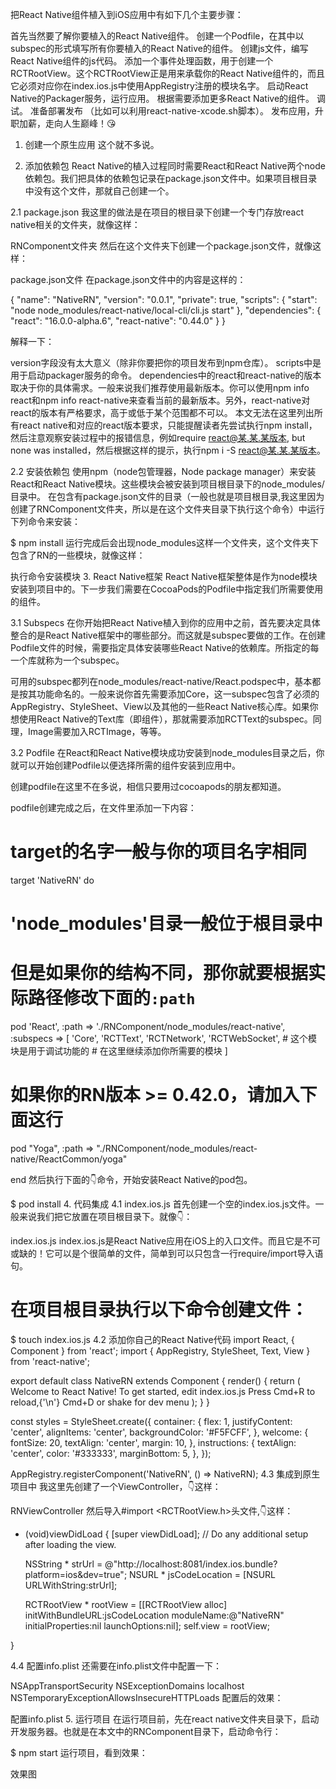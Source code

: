 把React Native组件植入到iOS应用中有如下几个主要步骤：

首先当然要了解你要植入的React Native组件。
创建一个Podfile，在其中以subspec的形式填写所有你要植入的React Native的组件。
创建js文件，编写React Native组件的js代码。
添加一个事件处理函数，用于创建一个RCTRootView。这个RCTRootView正是用来承载你的React Native组件的，而且它必须对应你在index.ios.js中使用AppRegistry注册的模块名字。
启动React Native的Packager服务，运行应用。
根据需要添加更多React Native的组件。
调试。
准备部署发布 （比如可以利用react-native-xcode.sh脚本）。
发布应用，升职加薪，走向人生巅峰！😘
1. 创建一个原生应用
这个就不多说。

2. 添加依赖包
React Native的植入过程同时需要React和React Native两个node依赖包。我们把具体的依赖包记录在package.json文件中。如果项目根目录中没有这个文件，那就自己创建一个。

2.1 package.json
我这里的做法是在项目的根目录下创建一个专门存放react native相关的文件夹，就像这样：

RNComponent文件夹
然后在这个文件夹下创建一个package.json文件，就像这样：

package.json文件
在package.json文件中的内容是这样的：

{
    "name": "NativeRN",
    "version": "0.0.1",
    "private": true,
    "scripts": {
        "start": "node node_modules/react-native/local-cli/cli.js start"
    },
    "dependencies": {
        "react": "16.0.0-alpha.6",
        "react-native": "0.44.0"
    }
}

解释一下：

version字段没有太大意义（除非你要把你的项目发布到npm仓库）。
scripts中是用于启动packager服务的命令。
dependencies中的react和react-native的版本取决于你的具体需求。一般来说我们推荐使用最新版本。你可以使用npm info react和npm info react-native来查看当前的最新版本。另外，react-native对react的版本有严格要求，高于或低于某个范围都不可以。
本文无法在这里列出所有react native和对应的react版本要求，只能提醒读者先尝试执行npm install，然后注意观察安装过程中的报错信息，例如require react@某.某.某版本, but none was installed，然后根据这样的提示，执行npm i -S react@某.某.某版本。

2.2 安装依赖包
使用npm（node包管理器，Node package manager）来安装React和React Native模块。这些模块会被安装到项目根目录下的node_modules/目录中。 在包含有package.json文件的目录（一般也就是项目根目录,我这里因为创建了RNComponent文件夹，所以是在这个文件夹目录下执行这个命令）中运行下列命令来安装：

$ npm install
运行完成后会出现node_modules这样一个文件夹，这个文件夹下包含了RN的一些模块，就像这样：

执行命令安装模块
3. React Native框架
React Native框架整体是作为node模块安装到项目中的。下一步我们需要在CocoaPods的Podfile中指定我们所需要使用的组件。

3.1 Subspecs
在你开始把React Native植入到你的应用中之前，首先要决定具体整合的是React Native框架中的哪些部分。而这就是subspec要做的工作。在创建Podfile文件的时候，需要指定具体安装哪些React Native的依赖库。所指定的每一个库就称为一个subspec。

可用的subspec都列在node_modules/react-native/React.podspec中，基本都是按其功能命名的。一般来说你首先需要添加Core，这一subspec包含了必须的AppRegistry、StyleSheet、View以及其他的一些React Native核心库。如果你想使用React Native的Text库（即<Text>组件），那就需要添加RCTText的subspec。同理，Image需要加入RCTImage，等等。

3.2 Podfile
在React和React Native模块成功安装到node_modules目录之后，你就可以开始创建Podfile以便选择所需的组件安装到应用中。

创建podfile在这里不在多说，相信只要用过cocoapods的朋友都知道。

podfile创建完成之后，在文件里添加一下内容：

# target的名字一般与你的项目名字相同
target 'NativeRN' do

  # 'node_modules'目录一般位于根目录中
  # 但是如果你的结构不同，那你就要根据实际路径修改下面的`:path`
  pod 'React', :path => './RNComponent/node_modules/react-native', :subspecs => [
    'Core',
    'RCTText',
    'RCTNetwork',
    'RCTWebSocket', # 这个模块是用于调试功能的
    # 在这里继续添加你所需要的模块
  ]
  # 如果你的RN版本 >= 0.42.0，请加入下面这行
  pod "Yoga", :path => "./RNComponent/node_modules/react-native/ReactCommon/yoga"

end
然后执行下面的👇命令，开始安装React Native的pod包。

$ pod install
4. 代码集成
4.1 index.ios.js
首先创建一个空的index.ios.js文件。一般来说我们把它放置在项目根目录下。就像👇：

index.ios.js
index.ios.js是React Native应用在iOS上的入口文件。而且它是不可或缺的！它可以是个很简单的文件，简单到可以只包含一行require/import导入语句。

# 在项目根目录执行以下命令创建文件：
$ touch index.ios.js
4.2 添加你自己的React Native代码
import React, { Component } from 'react';
import {
  AppRegistry,
  StyleSheet,
  Text,
  View
} from 'react-native';

export default class NativeRN extends Component {
  render() {
    return (
      <View style={styles.container}>
        <Text style={styles.welcome}>
          Welcome to React Native!
        </Text>
        <Text style={styles.instructions}>
          To get started, edit index.ios.js
        </Text>
        <Text style={styles.instructions}>
          Press Cmd+R to reload,{'\n'}
          Cmd+D or shake for dev menu
        </Text>
      </View>
    );
  }
}

const styles = StyleSheet.create({
  container: {
    flex: 1,
    justifyContent: 'center',
    alignItems: 'center',
    backgroundColor: '#F5FCFF',
  },
  welcome: {
    fontSize: 20,
    textAlign: 'center',
    margin: 10,
  },
  instructions: {
    textAlign: 'center',
    color: '#333333',
    marginBottom: 5,
  },
});

AppRegistry.registerComponent('NativeRN', () => NativeRN);
4.3 集成到原生项目中
我这里先创建了一个ViewController，👇这样：

RNViewController
然后导入#import <RCTRootView.h>头文件,👇这样：

- (void)viewDidLoad {
    [super viewDidLoad];
    // Do any additional setup after loading the view.
    
    NSString * strUrl = @"http://localhost:8081/index.ios.bundle?platform=ios&dev=true";
    NSURL * jsCodeLocation = [NSURL URLWithString:strUrl];
    
    RCTRootView * rootView = [[RCTRootView alloc] initWithBundleURL:jsCodeLocation
                                                         moduleName:@"NativeRN"
                                                  initialProperties:nil
                                                      launchOptions:nil];
    self.view = rootView;
    
}

4.4 配置info.plist
还需要在info.plist文件中配置一下：

<key>NSAppTransportSecurity</key>
  <dict>
    <key>NSExceptionDomains</key>
    <dict>
      <key>localhost</key>
      <dict>
       <key>NSTemporaryExceptionAllowsInsecureHTTPLoads</key>
       <true/>
      </dict>
    </dict>
  </dict>
配置后的效果：

配置info.plist
5. 运行项目
在运行项目前，先在react native文件夹目录下，启动开发服务器。也就是在本文中的RNComponent目录下，启动命令行：

$ npm start
运行项目，看到效果：

效果图

